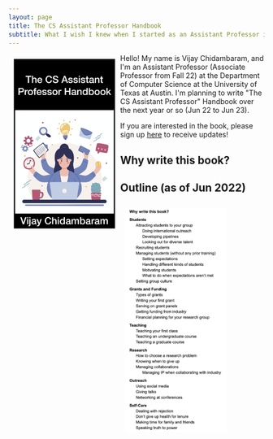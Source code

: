 ```yaml
---
layout: page
title: The CS Assistant Professor Handbook
subtitle: What I wish I knew when I started as an Assistant Professor in Computer Science
---
```


<img src="assets/img/cover.png" style="float:left;width:200px;margin:10px 10px 10px 10px">

Hello! My name is Vijay Chidambaram, and I'm an Assistant Professor (Associate Professor from Fall 22) at the Department of Computer Science at the University of Texas at Austin. I'm planning to write "The CS Assistant Professor" Handbook over the next year or so (Jun 22 to Jun 23).

If you are interested in the book, please sign up [here](https://forms.gle/VsHjhUBUTAR9a6nJ8) to receive updates!

## Why write this book?


## Outline (as of Jun 2022)

<img src="assets/img/outline-jun22.png" style="align:center;width:200px;margin:10px 10px 10px 10px">



